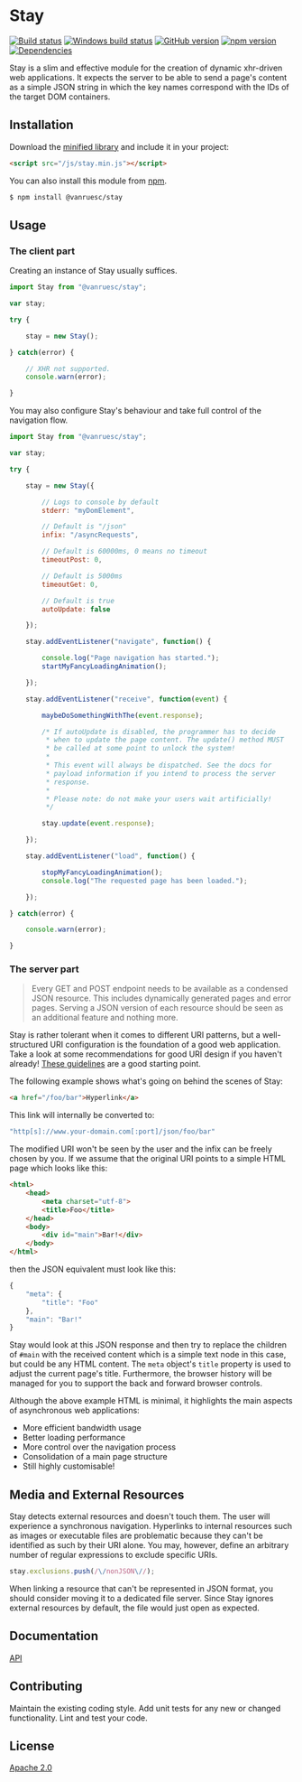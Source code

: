 # Stay 
[![Build status](https://travis-ci.org/vanruesc/stay.svg?branch=master)](https://travis-ci.org/vanruesc/stay) 
[![Windows build status](https://ci.appveyor.com/api/projects/status/7ojob52ctrwywgib?svg=true)](https://ci.appveyor.com/project/vanruesc/stay) 
[![GitHub version](https://badge.fury.io/gh/vanruesc%2Fstay.svg)](http://badge.fury.io/gh/vanruesc%2Fstay) 
[![npm version](https://badge.fury.io/js/%40vanruesc%2Fstay.svg)](http://badge.fury.io/js/%40vanruesc%2Fstay) 
[![Dependencies](https://david-dm.org/vanruesc/stay.svg?branch=master)](https://david-dm.org/vanruesc/stay)

Stay is a slim and effective module for the creation of dynamic xhr-driven web applications. 
It expects the server to be able to send a page's content as a simple JSON string in which the key names 
correspond with the IDs of the target DOM containers.


## Installation

Download the [minified library](http://vanruesc.github.io/stay/build/stay.min.js) and include it in your project:

```html
<script src="/js/stay.min.js"></script>
```

You can also install this module from [npm](https://www.npmjs.com).

```sh
$ npm install @vanruesc/stay
``` 


## Usage

### The client part

Creating an instance of Stay usually suffices. 

```javascript
import Stay from "@vanruesc/stay";

var stay;

try {

    stay = new Stay();

} catch(error) {

    // XHR not supported.
    console.warn(error);

}
```

You may also configure Stay's behaviour and take full control of the navigation flow.

```javascript
import Stay from "@vanruesc/stay";

var stay;

try {

    stay = new Stay({

	    // Logs to console by default
	    stderr: "myDomElement",

    	// Default is "/json"
    	infix: "/asyncRequests",

	    // Default is 60000ms, 0 means no timeout
    	timeoutPost: 0,

    	// Default is 5000ms
    	timeoutGet: 0,

	    // Default is true
    	autoUpdate: false

    });

    stay.addEventListener("navigate", function() {

    	console.log("Page navigation has started.");
        startMyFancyLoadingAnimation();

    });

    stay.addEventListener("receive", function(event) {

        maybeDoSomethingWithThe(event.response);

    	/* If autoUpdate is disabled, the programmer has to decide 
	     * when to update the page content. The update() method MUST 
    	 * be called at some point to unlock the system!
    	 *
    	 * This event will always be dispatched. See the docs for 
    	 * payload information if you intend to process the server 
    	 * response.
    	 *
    	 * Please note: do not make your users wait artificially!
	     */

    	stay.update(event.response);

    });

    stay.addEventListener("load", function() {

        stopMyFancyLoadingAnimation();
    	console.log("The requested page has been loaded.");

    });

} catch(error) {

    console.warn(error);

}
```

### The server part

> Every GET and POST endpoint needs to be available as a condensed JSON resource. 
> This includes dynamically generated pages and error pages. Serving a JSON version of each 
> resource should be seen as an additional feature and nothing more. 

Stay is rather tolerant when it comes to different URI patterns, but a well-structured 
URI configuration is the foundation of a good web application. Take a look at some 
recommendations for good URI design if you haven't already! 
[These guidelines](https://css-tricks.com/guidelines-for-uri-design/) are a good starting point.

The following example shows what's going on behind the scenes of Stay:

```html
<a href="/foo/bar">Hyperlink</a>
```

This link will internally be converted to:

```javascript
"http[s]://www.your-domain.com[:port]/json/foo/bar"
```

The modified URI won't be seen by the user and the infix can be freely chosen by you. 
If we assume that the original URI points to a simple HTML page which looks like this:

```html
<html>
	<head>
		<meta charset="utf-8">
		<title>Foo</title>
	</head>
	<body>
		<div id="main">Bar!</div>
	</body>
</html>
```

then the JSON equivalent must look like this:

```javascript
{
    "meta": {
        "title": "Foo"
    },
    "main": "Bar!"
}
```

Stay would look at this JSON response and then try to replace the children of ```#main``` with the received 
content which is a simple text node in this case, but could be any HTML content. The ```meta``` object's 
```title``` property is used to adjust the current page's title. Furthermore, the browser history will be 
managed for you to support the back and forward browser controls. 

Although the above example HTML is minimal, it highlights the main aspects of asynchronous web applications:

- More efficient bandwidth usage
- Better loading performance
- More control over the navigation process
- Consolidation of a main page structure
- Still highly customisable!


## Media and External Resources

Stay detects external resources and doesn't touch them. The user will experience a synchronous navigation. 
Hyperlinks to internal resources such as images or executable files are problematic because they can't be 
identified as such by their URI alone. You may, however, define an arbitrary number of regular expressions 
to exclude specific URIs. 

```javascript
stay.exclusions.push(/\/nonJSON\//);
```

When linking a resource that can't be represented in JSON format, you should consider moving it to a dedicated 
file server. Since Stay ignores external resources by default, the file would just open as expected.


## Documentation
[API](http://vanruesc.github.io/stay/docs)


## Contributing
Maintain the existing coding style. Add unit tests for any new or changed functionality. Lint and test your code.


## License
[Apache 2.0](http://vanruesc.github.io/stay/LICENSE)
